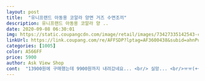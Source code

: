 ```yaml
---
layout: post 
title:  "유니프랜드 아동용 코알라 양면 거즈 수면조끼" 
description: 유니프랜드 아동용 코알라 양 ..
date: 2020-09-08 06:30:01 
img: https://static.coupangcdn.com/image/retail/images/73427335142543-ccf3fcee-2358-449b-be39-3746bbe6ffd4.jpg 
linkUrl: https://link.coupang.com/re/AFFSDP?lptag=AF3600438&subid=ahnPublicAsk&pageKey=1577352432&itemId=2697308962&vendorItemId=70687714789&traceid=V0-113-aa26ec40411edac7 
categories: [1005] 
color: A566FF 
price: 5900 
author: Ask View Shop 
cont:  "13900원에 구매했는데 9900원까지 내려갔네요... <br/> 실망... <br/>ㅠㅠ(++ 근데 다시 올랐어요)<br/>14개월아기 넉넉하게 맞음<br/>4,5개월 아들 m사이즈입히니<br/>같은브랜드 타 제품에비해 저렴해서 (5,900)<br/>거즈 면이라 여름에 에어컨 틀어놓고 잘 때나 춥다 싶을 때 입혀놓음 좋네용<br/>건조기 돌리니 잘 맞네요<br/>귀엽<br/>똑딱이라 편하고 얇고 가볍고 좋아요.<br/><br/>몇개 더 구매하고싶어요.<br/><br/>발목까지와요ㅋㅋ<br/>아들이라서인지 움직이는 게 보통이 아닌데 잘 때도 베개필요없을 정도로 굴러다녀서 이불도 쓸모없더라구요... <br/>ㅋㅋ 이거 입혀놓으니 귀엽기도 귀엽고 안심이 됩니다 둘째한텐 거진 드레스 수준의 길이인데 키 1미터정도 되는 첫째 한테 입히니 딱 맞아요<br/>여름에 시원하게 입히면좋네요<br/>이상할까 걱정했는데,<br/>재질도 까슬부들한 느낌.<br/><br/>좋아요<br/>" 
---
```

